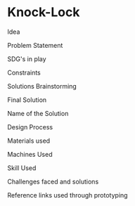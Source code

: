 # Knock-Lock

Idea

Problem Statement

SDG's in play

Constraints

Solutions Brainstorming

Final Solution

Name of the Solution

Design Process

Materials used

Machines Used

Skill Used

Challenges faced and solutions

Reference links used through prototyping
